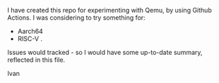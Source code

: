 I have created this repo for experimenting with Qemu, by using Github Actions.
I was considering to try something for:
 - Aarch64
 - RISC-V
 .
 
 Issues would tracked - so I would have some up-to-date summary, reflected in this file.
 
 Ivan
